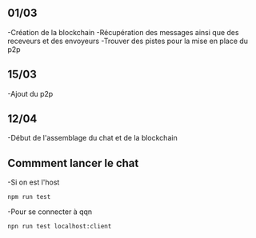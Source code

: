 ## 01/03

-Création de la blockchain 
-Récupération des messages ainsi que des receveurs et des envoyeurs
-Trouver des pistes pour la mise en place du p2p

## 15/03

-Ajout du p2p 


## 12/04

-Début de l'assemblage du chat et de la blockchain



## Commment lancer le chat 

-Si on est l'host

```
npm run test
```

-Pour se connecter à qqn 

```
npn run test localhost:client
```
